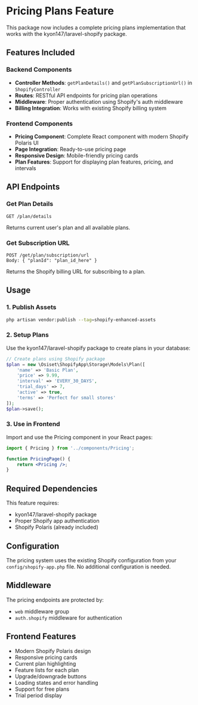 # Pricing Plans Feature

This package now includes a complete pricing plans implementation that works with the kyon147/laravel-shopify package.

## Features Included

### Backend Components
- **Controller Methods**: `getPlanDetails()` and `getPlanSubscriptionUrl()` in `ShopifyController`
- **Routes**: RESTful API endpoints for pricing plan operations
- **Middleware**: Proper authentication using Shopify's auth middleware
- **Billing Integration**: Works with existing Shopify billing system

### Frontend Components
- **Pricing Component**: Complete React component with modern Shopify Polaris UI
- **Page Integration**: Ready-to-use pricing page
- **Responsive Design**: Mobile-friendly pricing cards
- **Plan Features**: Support for displaying plan features, pricing, and intervals

## API Endpoints

### Get Plan Details
```
GET /plan/details
```
Returns current user's plan and all available plans.

### Get Subscription URL
```
POST /get/plan/subscription/url
Body: { "planId": "plan_id_here" }
```
Returns the Shopify billing URL for subscribing to a plan.

## Usage

### 1. Publish Assets
```bash
php artisan vendor:publish --tag=shopify-enhanced-assets
```

### 2. Setup Plans
Use the kyon147/laravel-shopify package to create plans in your database:

```php
// Create plans using Shopify package
$plan = new \Osiset\ShopifyApp\Storage\Models\Plan([
    'name' => 'Basic Plan',
    'price' => 9.99,
    'interval' => 'EVERY_30_DAYS',
    'trial_days' => 7,
    'active' => true,
    'terms' => 'Perfect for small stores'
]);
$plan->save();
```

### 3. Use in Frontend
Import and use the Pricing component in your React pages:

```jsx
import { Pricing } from '../components/Pricing';

function PricingPage() {
    return <Pricing />;
}
```

## Required Dependencies

This feature requires:
- kyon147/laravel-shopify package
- Proper Shopify app authentication
- Shopify Polaris (already included)

## Configuration

The pricing system uses the existing Shopify configuration from your `config/shopify-app.php` file. No additional configuration is needed.

## Middleware

The pricing endpoints are protected by:
- `web` middleware group
- `auth.shopify` middleware for authentication

## Frontend Features

- Modern Shopify Polaris design
- Responsive pricing cards
- Current plan highlighting
- Feature lists for each plan
- Upgrade/downgrade buttons
- Loading states and error handling
- Support for free plans
- Trial period display
